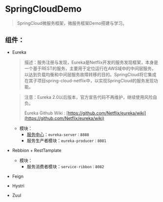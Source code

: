 # SpringCloudDemo
> SpringCloud微服务框架，微服务框架Demo搭建与学习。

## 组件：

- Eureka

  > 描述：服务注册与发现，Eureka是Netflix开发的服务发现框架，本身是一个基于REST的服务，主要用于定位运行在AWS域中的中间层服务，以达到负载均衡和中间层服务故障转移的目的。SpringCloud将它集成在其子项目spring-cloud-netflix中，以实现SpringCloud的服务发现功能。

  > 注意：Eureka 2.0以后版本，官方宣告代码不再维护，继续使用风险自负。
  >
  > Eureka Github Wiki : [https://github.com/Netflix/eureka/wiki](https://github.com/Netflix/eureka/wiki)

  - 模块：
    - [服务中心](https://github.com/AlanSGitHub/SpringCloudDemo/tree/master/eureka-server)：`eureka-server：8888`
    - 服务生产者模块：`eureka-producer：8081`

- Rebbion + RestTamplate

  - 模块：
    - 服务消费者模块：`service-ribbon：8082`

- Feign

- Hystri

- Zuul

